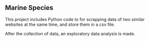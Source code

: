 ## Marine Species

This project includes Python code to for scrapping data of two similar websites at the same time, and store them in a csv file.

After the collection of data, an exploratory data analysis is made.
